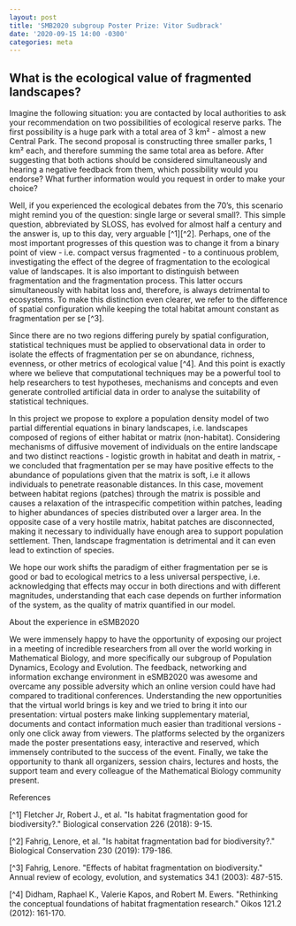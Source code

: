 ```yaml
---
layout: post
title: 'SMB2020 subgroup Poster Prize: Vitor Sudbrack'
date: '2020-09-15 14:00 -0300'
categories: meta
---
```


## What is the ecological value of fragmented landscapes?

Imagine the following situation: you are contacted by local authorities to ask your recommendation on two possibilities of ecological reserve parks. The first possibility is a huge park with a total area of 3 km² - almost a new Central Park. The second proposal is constructing three smaller parks, 1 km² each, and therefore summing the same total area as before. After suggesting that both actions should be considered simultaneously and hearing a negative feedback from them, which possibility would you endorse? What further information would you request in order to make your choice?

Well, if you experienced the ecological debates from the 70’s, this scenario might remind you of the question: single large or several small?. This simple question, abbreviated by SLOSS, has evolved for almost half a century and the answer is, up to this day, very arguable [^1][^2].  Perhaps, one of the most important progresses of this question was to change it from a binary point of view - i.e. compact versus fragmented -  to a continuous problem, investigating the effect of the degree of fragmentation to the ecological value of landscapes. It is also important to distinguish between fragmentation and the fragmentation process. This latter occurs simultaneously with habitat loss and, therefore, is always detrimental to ecosystems. To make this distinction even clearer, we refer to the difference of spatial configuration while keeping the total habitat amount constant as fragmentation per se [^3]. 

Since there are no two regions differing purely by spatial configuration, statistical techniques must be applied to observational data in order to isolate the effects of fragmentation per se on abundance, richness, evenness, or other metrics of ecological value [^4]. And this point is exactly where we believe that computational techniques may be a powerful tool to help researchers to test hypotheses, mechanisms and concepts and even generate controlled artificial data in order to analyse the suitability of statistical techniques. 

In this project we propose to explore a population density model of two partial differential equations in binary landscapes, i.e. landscapes composed of regions of either habitat or matrix (non-habitat). Considering mechanisms of diffusive movement of individuals on the entire landscape and two distinct reactions - logistic growth in habitat and death in matrix, - we concluded that fragmentation per se may have positive effects to the abundance of populations given that the matrix is soft, i.e it allows individuals to penetrate reasonable distances. In this case, movement between habitat regions (patches) through the matrix is possible and causes a relaxation of the intraspecific competition within patches, leading to higher abundances of species distributed over a larger area. In the opposite case of a very hostile matrix,  habitat patches are disconnected, making it necessary to individually have enough area to support population settlement. Then, landscape fragmentation is detrimental and it can even lead to extinction of species. 

We hope our work shifts the paradigm of either fragmentation per se is good or bad to ecological metrics to a less universal perspective, i.e. acknowledging that effects may occur in both directions and with different magnitudes, understanding that each case depends on further information of the system, as the quality of matrix quantified in our model. 




About the experience in eSMB2020

We were immensely happy to have the opportunity of exposing our project in a meeting of incredible researchers from all over the world working in Mathematical Biology, and more specifically our subgroup of Population Dynamics, Ecology and Evolution. The feedback, networking and information exchange environment in eSMB2020 was awesome and overcame any possible adversity which an online version could have had compared to traditional conferences.  Understanding the new opportunities that the virtual world brings is key and we tried to bring it into our presentation: virtual posters make linking supplementary material, documents and contact information much easier than traditional versions - only one click away from viewers. The platforms selected by the organizers made the poster presentations easy, interactive and reserved, which immensely contributed to the success of the event. Finally, we take the opportunity to thank all organizers, session chairs, lectures and hosts, the support team and every colleague of the Mathematical Biology community present. 


References

[^1] Fletcher Jr, Robert J., et al. "Is habitat fragmentation good for biodiversity?." Biological conservation 226 (2018): 9-15.

[^2] Fahrig, Lenore, et al. "Is habitat fragmentation bad for biodiversity?." Biological Conservation 230 (2019): 179-186.

[^3] Fahrig, Lenore. "Effects of habitat fragmentation on biodiversity." Annual review of ecology, evolution, and systematics 34.1 (2003): 487-515.

[^4] Didham, Raphael K., Valerie Kapos, and Robert M. Ewers. "Rethinking the conceptual foundations of habitat fragmentation research." Oikos 121.2 (2012): 161-170.
